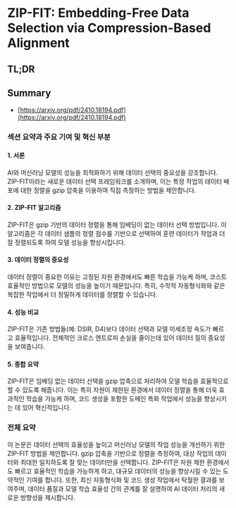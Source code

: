 # ZIP-FIT: Embedding-Free Data Selection via Compression-Based Alignment
## TL;DR
## Summary
- [https://arxiv.org/pdf/2410.18194.pdf](https://arxiv.org/pdf/2410.18194.pdf)

### 섹션 요약과 주요 기여 및 혁신 부분

#### 1. 서론
AI와 머신러닝 모델의 성능을 최적화하기 위해 데이터 선택의 중요성을 강조합니다. ZIP-FIT이라는 새로운 데이터 선택 프레임워크를 소개하며, 이는 특정 작업의 데이터 배포에 대한 정렬을 gzip 압축을 이용하여 직접 측정하는 방법을 제안합니다.

#### 2. ZIP-FIT 알고리즘
ZIP-FIT은 gzip 기반의 데이터 정렬을 통해 임베딩이 없는 데이터 선택 방법입니다. 이 알고리즘은 각 데이터 샘플의 정렬 점수를 기반으로 선택하여 훈련 데이터가 작업과 더 잘 정렬되도록 하여 모델 성능을 향상시킵니다.

#### 3. 데이터 정렬의 중요성
데이터 정렬이 중요한 이유는 고정된 자원 환경에서도 빠른 학습을 가능케 하며, 코스트 효율적인 방법으로 모델의 성능을 높이기 때문입니다. 특히, 수학적 자동형식화와 같은 복잡한 작업에서 더 정밀하게 데이터를 정렬할 수 있습니다.

#### 4. 성능 비교
ZIP-FIT은 기존 방법들(예: DSIR, D4)보다 데이터 선택과 모델 미세조정 속도가 빠르고 효율적입니다. 전체적인 크로스 엔트로피 손실을 줄이는데 있어 데이터 질의 중요성을 보여줍니다.

#### 5. 종합 요약
ZIP-FIT은 임베딩 없는 데이터 선택을 gzip 압축으로 처리하여 모델 학습을 효율적으로 할 수 있도록 해줍니다. 이는 특히 자원이 제한된 환경에서 데이터 정렬을 통해 더욱 효과적인 학습을 가능케 하며, 코드 생성을 포함한 도메인 특화 작업에서 성능을 향상시키는 데 있어 혁신적입니다.

### 전체 요약
이 논문은 데이터 선택의 효율성을 높이고 머신러닝 모델의 작업 성능을 개선하기 위한 ZIP-FIT 방법을 제안합니다. gzip 압축을 기반으로 정렬을 측정하여, 대상 작업의 데이터와 최대한 일치하도록 잘 맞는 데이터만을 선택합니다. ZIP-FIT은 자원 제한 환경에서도 빠르고 효율적인 학습을 가능하게 하고, 대규모 데이터의 성능을 향상시킬 수 있는 도약적인 기여를 합니다. 또한, 최신 자동형식화 및 코드 생성 작업에서 탁월한 결과를 보여주며, 데이터 품질과 모델 학습 효율성 간의 관계를 잘 설명하여 AI 데이터 처리의 새로운 방향성을 제시합니다.